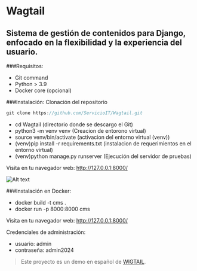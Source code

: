 # Wagtail
## Sistema de gestión de contenidos para Django, enfocado en la flexibilidad y la experiencia del usuario.

###Requisitos:

- Git command
- Python > 3.9
- Docker core (opcional)

###Instalación:
Clonación del repositorio
```javascript
git clone https://github.com/ServicioIT/Wagtail.git
```
- cd Wagtail (directorio donde se descargo el Git)
- python3 -m venv venv (Creacion de entorono virtual)
- source venv/bin/activate (activacion del entorno virtual (venv))
- (venv)pip install -r requirements.txt (instalacion de requerimientos en el entorno virtual)
- (venv)python manage.py runserver (Ejecución del servidor de pruebas)

Visita en tu navegador web: http://127.0.0.1:8000/

![Alt text](https://docs.wagtail.org/en/stable/_images/tutorial_1.png)

###Instalación en Docker:
- docker build -t cms .
- docker run -p 8000:8000 cms

Visita en tu navegador web: http://127.0.0.1:8000/

Credenciales de administración:
- usuario: admin
- contraseña: admin2024

> Este proyecto es un demo en español de [WIGTAIL](https://github.com/wagtail/wagtail).

